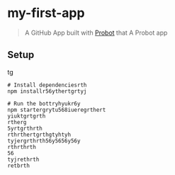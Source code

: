 # my-first-app

> A GitHub App built with [Probot](https://probot.github.io) that A Probot app

## Setup
tg
```shrthrth
# Install dependenciesrth
npm installr56ythertgrtyj

# Run the bottryhyukr6y
npm startergrytu568iueregrthert
yiuktgrtgrth
rtherg
5yrtgrthrth
rthrthertgrthgtyhtyh
tyjergrthrth56y5656y56y
rthrthrth
56
tyjrethrth
retbrth
